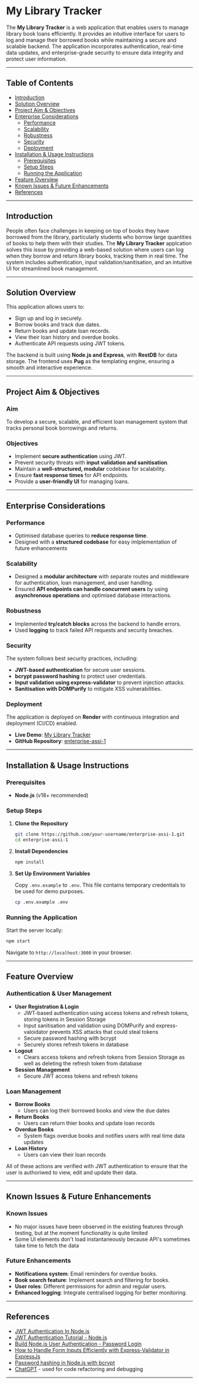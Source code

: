 # My Library Tracker 

The **My Library Tracker** is a web application that enables users to manage library book loans efficiently. It provides an intuitive interface for users to log and manage their borrowed books while maintaining a secure and scalable backend. The application incorporates authentication, real-time data updates, and enterprise-grade security to ensure data integrity and protect user information.  

---

## Table of Contents  

- [Introduction](#introduction)  
- [Solution Overview](#solution-overview)  
- [Project Aim & Objectives](#project-aim--objectives)  
- [Enterprise Considerations](#enterprise-considerations)  
  - [Performance](#performance)  
  - [Scalability](#scalability)  
  - [Robustness](#robustness)  
  - [Security](#security)  
  - [Deployment](#deployment)  
- [Installation & Usage Instructions](#installation--usage-instructions)  
  - [Prerequisites](#prerequisites)  
  - [Setup Steps](#setup-steps)  
  - [Running the Application](#running-the-application)  
- [Feature Overview](#feature-overview)  
- [Known Issues & Future Enhancements](#known-issues--future-enhancements)  
- [References](#references)  

---

## Introduction  

People often face challenges in keeping on top of books they have borrowed from the library, particularly students who borrow large quantities of books to help them with their studies. The **My Library Tracker** applcation solves this issue by providing a web-based solution where users can log when they borrow and return library books, tracking them in real time. The system includes authentication, input validation/sanitisation, and an intuitive UI for streamlined book management.  

---

## Solution Overview  

This application allows users to:  

- Sign up and log in securely.  
- Borrow books and track due dates.  
- Return books and update loan records.  
- View their loan history and overdue books.  
- Authenticate API requests using JWT tokens.  

The backend is built using **Node.js and Express**, with **RestDB** for data storage. The frontend uses **Pug** as the templating engine, ensuring a smooth and interactive experience.  

---

## Project Aim & Objectives  

### Aim  

To develop a secure, scalable, and efficient loan management system that tracks personal book borrowings and returns.  

### Objectives  

- Implement **secure authentication** using JWT.  
- Prevent security threats with **input validation and sanitisation**.  
- Maintain a **well-structured, modular** codebase for scalability.  
- Ensure **fast response times** for API endpoints.  
- Provide a **user-friendly UI** for managing loans.  

---

## Enterprise Considerations  

### Performance  

- Optimised database queries to **reduce response time**.  
- Designed with a **structured codebase** for easy imlplementation of future enhancements

### Scalability  

- Designed a **modular architecture** with separate routes and middleware for authentication, loan management, and user handling.  
- Ensured **API endpoints can handle concurrent users** by using **asynchronous operations** and optimised database interactions.

### Robustness  

- Implemented **try/catch blocks** across the backend to handle errors.  
- Used **logging** to track failed API requests and security breaches. 

### Security  

The system follows best security practices, including:  

- **JWT-based authentication** for secure user sessions.  
- **bcrypt password hashing** to protect user credentials.  
- **Input validation using express-validator** to prevent injection attacks.  
- **Sanitisation with DOMPurify** to mitigate XSS vulnerabilities.   

### Deployment  

The application is deployed on **Render** with continuous integration and deployment (CI/CD) enabled.  

- **Live Demo**: [My Library Tracker](https://enterprise-assi-1.onrender.com)  
- **GitHub Repository**: [enterprise-assi-1](https://github.com/Jconners23/enterprise-assi-1)  

---

## Installation & Usage Instructions  

### Prerequisites  

- **Node.js** (v18+ recommended)  

### Setup Steps  

1. **Clone the Repository**  

   ```bash
   git clone https://github.com/your-username/enterprise-assi-1.git
   cd enterprise-assi-1
   ```

2. **Install Dependencies**  

   ```bash
   npm install
   ```

3. **Set Up Environment Variables**  

   Copy `.env.example` to `.env`. This file contains temporary credentials to be used for demo purposes.

   ```bash
   cp .env.example .env
   ```

### Running the Application  

Start the server locally:  

```bash
npm start
```

Navigate to `http://localhost:3000` in your browser.  

---

## Feature Overview  

### Authentication & User Management  

- **User Registration & Login**  
  - JWT-based authentication using access tokens and refresh tokens, storing tokens in Session Storage
  - Input sanitisation and validation using DOMPurify and express-valoidator prevents XSS attacks that could steal tokens
  - Secure password hashing with bcrypt  
  - Securely stores refresh tokens in database
- **Logout**
  - Clears access tokens and refresh tokens from Session Storage as well as deleting the refresh token from database
- **Session Management**  
  - Secure JWT access tokens and refresh tokens  

### Loan Management  

- **Borrow Books**  
  - Users can log their borrowed books and view the due dates
- **Return Books**  
  - Users can return thier books and update loan records  
- **Overdue Books**  
  - System flags overdue books and notifies users with real time data updates
- **Loan History**  
  - Users can view their loan records 

All of these actions are verified with JWT authentication to ensure that the user is authoriwed to view, edit and update their data. 

---

## Known Issues & Future Enhancements  

### Known Issues  

- No major issues have been observed in the existing features through testing, but at the moment functionality is quite limited
- Some UI elements don't load instantaneously because API's sometimes take time to fetch the data

### Future Enhancements  

- **Notifications system**: Email reminders for overdue books.  
- **Book search feature**: Implement search and filtering for books.  
- **User roles**: Different permissions for admin and regular users.  
- **Enhanced logging**: Integrate centralised logging for better monitoring.  

---

## References  

- [JWT Authentication In Node.js](https://www.geeksforgeeks.org/jwt-authentication-with-node-js/)  
- [JWT Authentication Tutorial - Node.js](https://youtu.be/mbsmsi7l3r4)
- [Build Node.js User Authentication - Password Login](https://youtu.be/Ud5xKCYQTjM)
- [How to Handle Form Inputs Efficiently with Express-Validator in ExpressJs](https://www.digitalocean.com/community/tutorials/how-to-handle-form-inputs-efficiently-with-express-validator-in-express-js)
- [Password hashing in Node.js with bcrypt](https://blog.logrocket.com/password-hashing-node-js-bcrypt/)
- [ChatGPT](https://chatgpt.com/) - used for code refactoring and debugging

---
